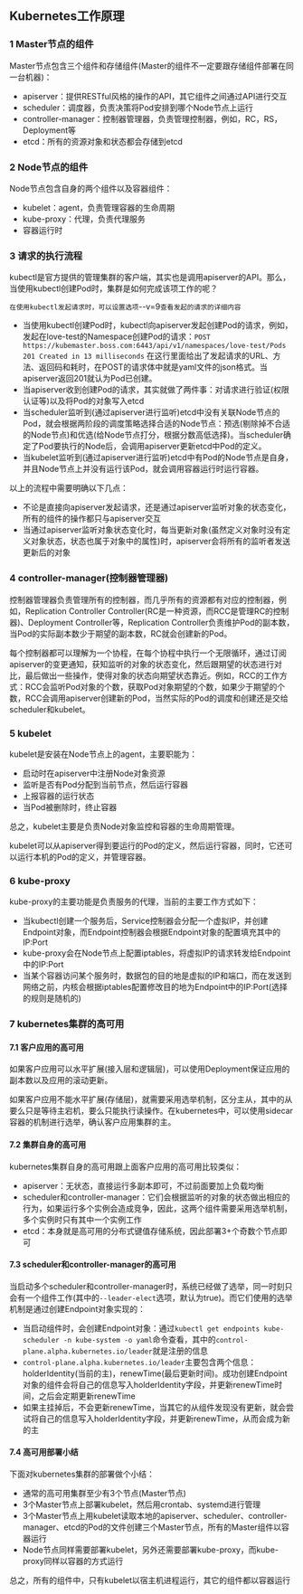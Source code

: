 ## Kubernetes工作原理

### 1 Master节点的组件

Master节点包含三个组件和存储组件(Master的组件不一定要跟存储组件部署在同一台机器)：

* apiserver：提供RESTful风格的操作的API，其它组件之间通过API进行交互
* scheduler：调度器，负责决策将Pod安排到哪个Node节点上运行
* controller-manager：控制器管理器，负责管理控制器，例如，RC，RS，Deployment等
* etcd：所有的资源对象和状态都会存储到etcd

### 2 Node节点的组件

Node节点包含自身的两个组件以及容器组件：

* kubelet：agent，负责管理容器的生命周期
* kube-proxy：代理，负责代理服务
* 容器运行时

### 3 请求的执行流程

kubectl是官方提供的管理集群的客户端，其实也是调用apiserver的API。那么，当使用kubectl创建Pod时，集群是如何完成该项工作的呢？

`在使用kubectl发起请求时，可以设置选项`--v=9`查看发起的请求的详细内容`

* 当使用kubectl创建Pod时，kubectl向apiserver发起创建Pod的请求，例如，发起在love-test的Namespace创建Pod的请求：`POST https://kubemaster.boss.com:6443/api/v1/namespaces/love-test/Pods 201 Created in 13 milliseconds`
在这行里面给出了发起请求的URL、方法、返回码和耗时，在POST的请求体中就是yaml文件的json格式。当apiserver返回201就认为Pod已创建。
* 当apiserver收到创建Pod的请求，其实就做了两件事：对请求进行验证(权限认证等)以及将Pod的对象写入etcd
* 当scheduler监听到(通过apiserver进行监听)etcd中没有关联Node节点的Pod，就会根据两阶段的调度策略选择合适的Node节点：预选(剔除掉不合适的Node节点)和优选(给Node节点打分，根据分数高低选择)。当scheduler确定了Pod要执行的Node后，会调用apiserver更新etcd中Pod的定义。
* 当kubelet监听到(通过apiserver进行监听)etcd中有Pod的Node节点是自身，并且Node节点上并没有运行该Pod，就会调用容器运行时运行容器。

以上的流程中需要明确以下几点：

* 不论是直接向apiserver发起请求，还是通过apiserver监听对象的状态变化，所有的组件的操作都只与apiserver交互
* 当通过apiserver监听对象状态变化时，每当更新对象(虽然定义对象时没有定义对象状态，状态也属于对象中的属性)时，apiserver会将所有的监听者发送更新后的对象

### 4 controller-manager(控制器管理器)

控制器管理器负责管理所有的控制器，而几乎所有的资源都有对应的控制器，例如，Replication Controller Controller(RC是一种资源，而RCC是管理RC的控制器)、Deployment Controller等，Replication Controller负责维护Pod的副本数，当Pod的实际副本数少于期望的副本数，RC就会创建新的Pod。

每个控制器都可以理解为一个协程，在每个协程中执行一个无限循环，通过订阅apiserver的变更通知，获知监听的对象的状态变化，然后跟期望的状态进行对比，最后做出一些操作，使得对象的状态向期望状态靠近。例如，RCC的工作方式：RCC会监听Pod对象的个数，获取Pod对象期望的个数，如果少于期望的个数，RCC会调用apiserver创建新的Pod，当然实际的Pod的调度和创建还是交给scheduler和kubelet。

### 5 kubelet

kubelet是安装在Node节点上的agent，主要职能为：

* 启动时在apiserver中注册Node对象资源
* 监听是否有Pod分配到当前节点，然后运行容器
* 上报容器的运行状态
* 当Pod被删除时，终止容器

总之，kubelet主要是负责Node对象监控和容器的生命周期管理。

kubelet可以从apiserver得到要运行的Pod的定义，然后运行容器，同时，它还可以运行本机的Pod的定义，并管理容器。

### 6 kube-proxy

kube-proxy的主要功能是负责服务的代理，当前的主要工作方式如下：

* 当kubectl创建一个服务后，Service控制器会分配一个虚拟IP，并创建Endpoint对象，而Endpoint控制器会根据Endpoint对象的配置填充其中的IP:Port
* kube-proxy会在Node节点上配置iptables，将虚拟IP的请求转发给Endpoint中的IP:Port
* 当某个容器访问某个服务时，数据包的目的地是虚拟的IP和端口，而在发送到网络之前，内核会根据iptables配置修改目的地为Endpoint中的IP:Port(选择的规则是随机的)

### 7 kubernetes集群的高可用

#### 7.1 客户应用的高可用

如果客户应用可以水平扩展(接入层和逻辑层)，可以使用Deployment保证应用的副本数以及应用的滚动更新。

如果客户应用不能水平扩展(存储层)，就需要采用选举机制，区分主从，其中的从要么只是等待主宕机，要么只能执行读操作。在kubernetes中，可以使用sidecar容器的机制进行选举，确认客户应用集群的主。

#### 7.2 集群自身的高可用

kubernetes集群自身的高可用跟上面客户应用的高可用比较类似：

* apiserver：无状态，直接运行多副本即可，不过前面要加上负载均衡
* scheduler和controller-manager：它们会根据监听的对象的状态做出相应的行为，如果运行多个实例会造成竞争，因此，这两个组件需要采用选举机制，多个实例时只有其中一个实例工作
* etcd：本身就是高可用的分布式键值存储系统，因此部署3+个奇数个节点即可

#### 7.3 scheduler和controller-manager的高可用

当启动多个scheduler和controller-manager时，系统已经做了选举，同一时刻只会有一个组件工作(其中的`--leader-elect`选项，默认为true)。而它们使用的选举机制是通过创建Endpoint对象实现的：

* 当启动组件时，会创建Endpoint对象：通过`kubectl get endpoints kube-scheduler -n kube-system -o yaml`命令查看，其中的`control-plane.alpha.kubernetes.io/leader`就是注册的信息
* `control-plane.alpha.kubernetes.io/leader`主要包含两个信息：holderIdentity(当前的主)，renewTime(最后更新时间)。成功创建Endpoint对象的组件会将自己的信息写入holderIdentity字段，并更新renewTime时间，之后会定期更新renewTime
* 如果主挂掉后，不会更新renewTime，当其它的从组件发现没有更新，就会尝试将自己的信息写入holderIdentity字段，并更新renewTime，从而会成为新的主

#### 7.4 高可用部署小结

下面对kubernetes集群的部署做个小结：

* 通常的高可用集群至少有3个节点(Master节点)
* 3个Master节点上部署kubelet，然后用crontab、systemd进行管理
* 3个Master节点上用kubelet读取本地的apiserver、scheduler、controller-manager、etcd的Pod的文件创建三个Master节点，所有的Master组件以容器运行
* Node节点同样需要部署kubelet，另外还需要部署kube-proxy，而kube-proxy同样以容器的方式运行

总之，所有的组件中，只有kubelet以宿主机进程运行，其它的组件都以容器运行